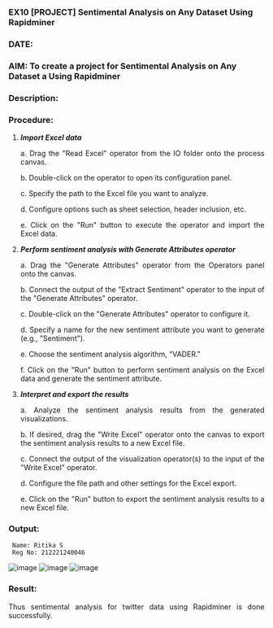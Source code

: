 ### EX10 [PROJECT] Sentimental Analysis on Any Dataset Using Rapidminer
### DATE: 
### AIM: To create a project for Sentimental Analysis on Any Dataset a Using Rapidminer
### Description: 
<div align = "justify">

### Procedure:
1) ***Import Excel data***
    <p>a. Drag the "Read Excel" operator from the IO folder onto the process canvas.
    <p>b. Double-click on the operator to open its configuration panel.
    <p>c. Specify the path to the Excel file you want to analyze.
    <p>d. Configure options such as sheet selection, header inclusion, etc.
    <p>e. Click on the "Run" button to execute the operator and import the Excel data.
2) ***Perform sentiment analysis with Generate Attributes operator***
    <p>a. Drag the "Generate Attributes" operator from the Operators panel onto the canvas.
    <p>b. Connect the output of the "Extract Sentiment" operator to the input of the "Generate Attributes" operator.
    <p>c. Double-click on the "Generate Attributes" operator to configure it.
    <p>d. Specify a name for the new sentiment attribute you want to generate (e.g., "Sentiment").
    <p>e. Choose the sentiment analysis algorithm, "VADER."
    <p>f. Click on the "Run" button to perform sentiment analysis on the Excel data and generate the sentiment attribute.
3) ***Interpret and export the results***
    <p>a. Analyze the sentiment analysis results from the generated visualizations.
    <p>b. If desired, drag the "Write Excel" operator onto the canvas to export the sentiment analysis results to a new Excel file.
    <p>c. Connect the output of the visualization operator(s) to the input of the "Write Excel" operator.
    <p>d. Configure the file path and other settings for the Excel export.
    <p>e. Click on the "Run" button to export the sentiment analysis results to a new Excel file.

### Output:
```
 Name: Ritika S
 Reg No: 212221240046
```
![image](https://github.com/Ritika-2706/WDM_EXP10/assets/93427238/e5e71f52-8a4e-4b25-9d71-ed6486c04d01)
![image](https://github.com/Ritika-2706/WDM_EXP10/assets/93427238/31720edc-6aec-46ef-bffc-3b4dd86bf980)
![image](https://github.com/Ritika-2706/WDM_EXP10/assets/93427238/cfff7ad6-b30c-4f24-b841-5bf22a2814b5)


### Result:
Thus sentimental analysis for twitter data using Rapidminer is done successfully.

